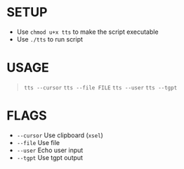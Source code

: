 # SETUP
* Use `chmod u+x tts` to make the script executable
* Use `./tts` to run script
# USAGE
>  `tts --cursor`
>  `tts --file FILE`
>  `tts --user`
>  `tts --tgpt`
# FLAGS
-  `--cursor` Use clipboard (`xsel`)
-  `--file` Use file
-  `--user` Echo user input
-  `--tgpt` Use tgpt output

